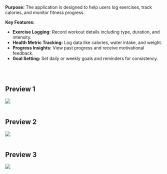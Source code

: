 <b>Purpose:</b> The application is designed to help users log exercises, track calories, and monitor fitness progress.

**Key Features:**

<ul>
  <li><b>Exercise Logging:</b> Record workout details including type, duration, and intensity. </li>
  <li><b>Health Metric Tracking:</b> Log data like calories, water intake, and weight. </li>
  <li><b>Progress Insights:</b> View past progress and receive motivational feedback.</li>
  <li><b>Goal Setting:</b> Set daily or weekly goals and reminders for consistency.</li>
</ul>
<br><br>
<h2>Preview 1</h2>
<img src="https://github.com/user-attachments/assets/b70e1f1c-256c-4ea9-9628-ed1c96d1d8c1"><br><br>
<h2>Preview 2</h2>
<img src="https://github.com/user-attachments/assets/a62df609-73f5-469b-b9c7-a2bfd570c07c"><br><br>
<h2>Preview 3</h2>
<img src="https://github.com/user-attachments/assets/ecc6ee8d-4da0-48c7-8600-312c34c1b473">
